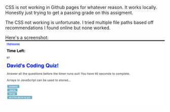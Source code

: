 CSS is not working in Github pages for whatever reason. It works locally. Honestly just trying to get a passing grade on this assigment.

The CSS not working is unfortunate. I tried multiple file paths based off recommendations I found online but none worked. 

Here's a screenshot:
![screenshot](sc.png)

